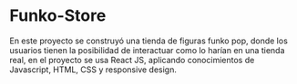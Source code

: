 # Funko-Store
En este proyecto se construyó una tienda de figuras funko pop, donde los usuarios tienen la posibilidad de interactuar como lo harían en una tienda real, en el proyecto se usa React JS, aplicando conocimientos de Javascript, HTML, CSS y responsive design.
